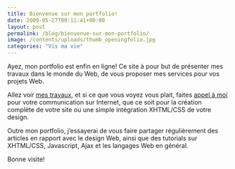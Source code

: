 ```yaml
---
title: Bienvenue sur mon portfolio!
date: 2009-05-27T00:11:41+00:00
layout: post
permalink: /blog/bienvenue-sur-mon-portfolio/
image: /contents/uploads/thumb_openingfolio.jpg
categories: "Vis ma vie"
---
```

Ayez, mon portfolio est enfin en ligne! Ce site à pour but de présenter mes travaux dans le monde du Web, de vous proposer mes services pour vos projets Web.<!--more-->

Allez voir [mes travaux](http://chierchia.fr/portfolio/ "Portfolio"), et si ce que vous voyez vous plait, faites [appel à moi](http://chierchia.fr/contact/ "Contactez moi") pour votre communication sur Internet, que ce soit pour la création complète de votre site ou une simple intégration XHTML/CSS de votre design.

Outre mon portfolio, j&rsquo;essayerai de vous faire partager régulièrement des articles en rapport avec le design Web, ainsi que des tutorials sur XHTML/CSS, Javascript, Ajax et les langages Web en général.
  
Bonne visite!